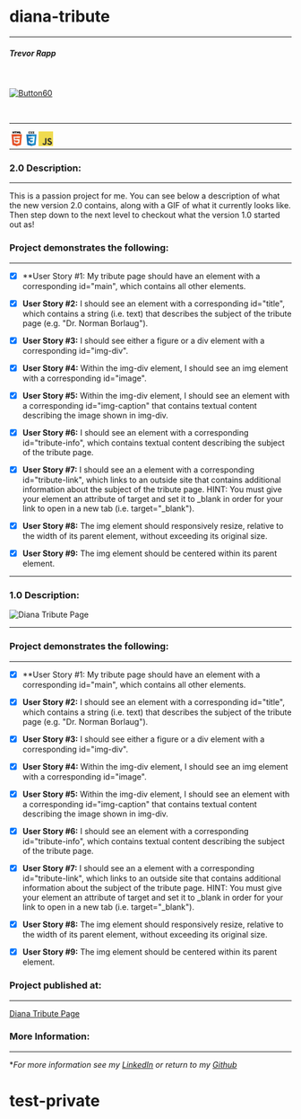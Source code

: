 # diana-tribute

 ---
 
 ##### Trevor Rapp

<br>


[![Button60](https://user-images.githubusercontent.com/11747875/145134031-63e505b6-c009-4e4b-8bd6-bc160c52c3f1.png)](https://www.dianarapp.com)

<br>

---

<img align="left" alt="HTML5" width="26px" src="https://raw.githubusercontent.com/github/explore/80688e429a7d4ef2fca1e82350fe8e3517d3494d/topics/html/html.png" />
<img align="left" alt="CSS3" width="26px" src="https://raw.githubusercontent.com/github/explore/80688e429a7d4ef2fca1e82350fe8e3517d3494d/topics/css/css.png" />
<img align="left" alt="JavaScript" width="26px" src="https://raw.githubusercontent.com/github/explore/80688e429a7d4ef2fca1e82350fe8e3517d3494d/topics/javascript/javascript.png" />
<br>

---

### 2.0 Description:

---

This is a passion project for me.  You can see below a description of what the new version 2.0 contains, along with a GIF of what it currently looks like.  Then step down to the next level to checkout what the version 1.0 started out as!

### Project demonstrates the following:
---

- [X] **User Story #1: My tribute page should have an element with a corresponding id="main", which contains all other elements.

- [X] **User Story #2:** I should see an element with a corresponding id="title", which contains a string (i.e. text) that describes the subject of the tribute page (e.g. "Dr. Norman Borlaug").

- [X] **User Story #3:** I should see either a figure or a div element with a corresponding id="img-div".

- [X] **User Story #4:** Within the img-div element, I should see an img element with a corresponding id="image".

- [X] **User Story #5:** Within the img-div element, I should see an element with a corresponding id="img-caption" that contains textual content describing the image shown in img-div.

- [X] **User Story #6:** I should see an element with a corresponding id="tribute-info", which contains textual content describing the subject of the tribute page.

- [X] **User Story #7:** I should see an a element with a corresponding id="tribute-link", which links to an outside site that contains additional information about the subject of the tribute page. HINT: You must give your element an attribute of target and set it to _blank in order for your link to open in a new tab (i.e. target="_blank").

- [X] **User Story #8:** The img element should responsively resize, relative to the width of its parent element, without exceeding its original size.

- [X] **User Story #9:** The img element should be centered within its parent element.


---

### 1.0 Description:

![Diana Tribute Page](https://user-images.githubusercontent.com/11747875/147320882-d0c01554-eadd-4d14-ae76-dd69c66f46a1.gif)
<br />

---

### Project demonstrates the following:
---

- [X] **User Story #1: My tribute page should have an element with a corresponding id="main", which contains all other elements.

- [X] **User Story #2:** I should see an element with a corresponding id="title", which contains a string (i.e. text) that describes the subject of the tribute page (e.g. "Dr. Norman Borlaug").

- [X] **User Story #3:** I should see either a figure or a div element with a corresponding id="img-div".

- [X] **User Story #4:** Within the img-div element, I should see an img element with a corresponding id="image".

- [X] **User Story #5:** Within the img-div element, I should see an element with a corresponding id="img-caption" that contains textual content describing the image shown in img-div.

- [X] **User Story #6:** I should see an element with a corresponding id="tribute-info", which contains textual content describing the subject of the tribute page.

- [X] **User Story #7:** I should see an a element with a corresponding id="tribute-link", which links to an outside site that contains additional information about the subject of the tribute page. HINT: You must give your element an attribute of target and set it to _blank in order for your link to open in a new tab (i.e. target="_blank").

- [X] **User Story #8:** The img element should responsively resize, relative to the width of its parent element, without exceeding its original size.

- [X] **User Story #9:** The img element should be centered within its parent element.

### Project published at: 
---

[Diana Tribute Page](https://trrapp12.github.io/diana-tribute/)

### More Information:
---

\**For more information see my [LinkedIn](https://www.linkedin.com/in/trevor-rapp-042a1037) or return to my [Github](https://github.com/trrapp12)*
# test-private


